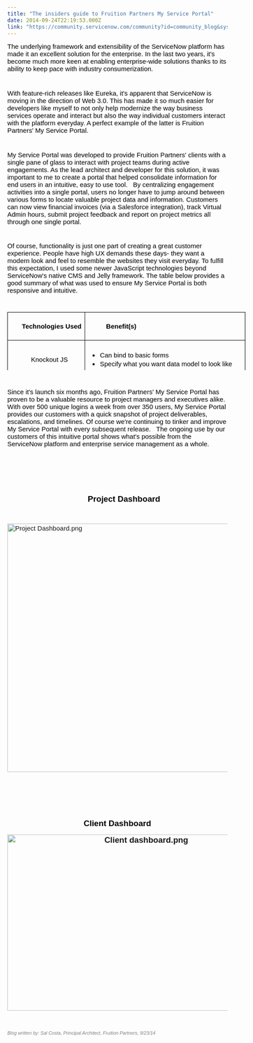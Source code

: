 ```yaml
---
title: "The insiders guide to Fruition Partners My Service Portal"
date: 2014-09-24T22:19:53.000Z
link: "https://community.servicenow.com/community?id=community_blog&sys_id=f16c2ea1dbd0dbc01dcaf3231f9619b5"
---
```

<p dir="ltr"><span style="font-size: 15px; font-family: Arial; color: #000000;">The underlying framework and extensibility of the ServiceNow platform has made it an excellent solution for the enterprise. In the last two years, it's become much more keen at enabling enterprise-wide solutions thanks to its ability to keep pace with industry consumerization.</span></p><p dir="ltr" style="min-height: 8pt; height: 8pt; padding: 0px;">  </p><p dir="ltr"><span style="font-size: 15px; font-family: Arial; color: #000000;">With feature-rich releases like Eureka, it's apparent that ServiceNow is moving in the direction of Web 3.0. This has made it so much easier for developers like myself to not only help modernize the way business services operate and interact but also the way individual customers interact with the platform everyday. A perfect example of the latter is Fruition Partners' My Service Portal.</span></p><p dir="ltr" style="min-height: 8pt; height: 8pt; padding: 0px;">  </p><p dir="ltr"><span style="font-size: 15px; font-family: Arial; color: #000000;">My Service Portal was developed to provide Fruition Partners' clients with a single pane of glass to interact with project teams during active engagements. As the lead architect and developer for this solution, it was important to me to create a portal that helped consolidate information for end users in an intuitive, easy to use tool.   By centralizing engagement activities into a single portal, users no longer have to jump around between various forms to locate valuable project data and information. Customers can now view financial invoices (via a Salesforce integration), track Virtual Admin hours, submit project feedback and report on project metrics all through one single portal.</span></p><p dir="ltr" style="min-height: 8pt; height: 8pt; padding: 0px;">  </p><p dir="ltr"><span style="font-size: 15px; font-family: Arial; color: #000000;">Of course, functionality is just one part of creating a great customer experience. People have high UX demands these days- they want a modern look and feel to resemble the websites they visit everyday. To fulfill this expectation, I used some newer JavaScript technologies beyond ServiceNow's native CMS and Jelly framework. The table below provides a good summary of what was used to ensure My Service Portal is both responsive and intuitive.</span></p><p dir="ltr" style="min-height: 8pt; height: 8pt; padding: 0px;">  </p><table height="184" style="border: none; height: 133px; width: 545px;"><tbody><tr><td style="border: none;border: solid #000000 1px;padding: 7px 7px 7px 7px;"><p dir="ltr" style="margin-left: 100pt; text-indent: -81pt;"><span style="font-size: 15px; font-family: Arial; color: #000000; font-weight: bold;">Technologies Used</span></p></td><td style="border: none;border: solid #000000 1px;padding: 7px 7px 7px 7px;"><p dir="ltr" style="margin-left: 31pt;"><span style="font-size: 15px; font-family: Arial; color: #000000; font-weight: bold;">Benefit(s)</span></p></td></tr><tr><td style="border: none;text-align: center;border: 1px solid #000000;padding: 7px;"><p dir="ltr" style="margin-left: 5pt;"><span style="font-size: 15px; font-family: Arial; color: #000000;">   </span><span style="font-size: 15px; font-family: Arial; color: #000000;">Knockout JS</span></p></td><td style="border: none;border: solid #000000 1px;padding: 7px 7px 7px 7px;"><ul><li><span style="font-size: 15px; font-family: Arial; color: #000000;">Can bind to basic forms</span></li><li><span style="font-size: 15px; font-family: Arial; color: #000000;">Specify what you want data model to look like</span></li></ul></td></tr><tr><td style="border: none;text-align: center;border: 1px solid #000000;padding: 7px;"><p dir="ltr" style="margin-left: 19pt;"><span style="font-size: 15px; font-family: Arial; color: #000000;">Twitter Bootstrap</span></p></td><td style="border: none;border: solid #000000 1px;padding: 7px 7px 7px 7px;"><ul><li><span style="font-size: 15px; font-family: Arial; color: #000000;">Industry standard UI framework to provide baseline for look and feel</span></li></ul></td></tr></tbody></table><p dir="ltr" style="min-height: 8pt; height: 8pt; padding: 0px;">  </p><p dir="ltr"><span style="font-size: 15px; font-family: Arial; color: #000000;">Since it's launch six months ago, Fruition Partners' My Service Portal has proven to be a valuable resource to project managers and executives alike. With over 500 unique logins a week from over 350 users, My Service Portal provides our customers with a quick snapshot of project deliverables, escalations, and timelines. Of course we're continuing to tinker and improve My Service Portal with every subsequent release.   The ongoing use by our customers of this intuitive portal shows what's possible from the ServiceNow platform and enterprise service management as a whole.</span></p><p dir="ltr"><span style="font-size: 15px; font-family: Arial; color: #000000;"><br/></span></p><p dir="ltr"><span style="font-size: 15px; font-family: Arial; color: #000000;"><br/></span></p><p dir="ltr"><span style="font-size: 15px; font-family: Arial; color: #000000;"><br/></span></p><p dir="ltr" style="padding-left: 30px; text-align: center;"><span style="font-size: 15px; font-family: Arial; color: #000000;"><span style="font-size: 14pt;"><strong>Project Dashboard</strong></span><br/></span></p><p dir="ltr"><span style="font-size: 15px; font-family: Arial; color: #000000;"><br/></span></p><p dir="ltr"><span style="font-size: 15px; font-family: Arial; color: #000000;"><a _jive_internal="true" href="/servlet/JiveServlet/showImage/38-3486-14003/Project Dashboard.png"><img  alt="Project Dashboard.png" class="image-0 jive-image" height="900" src="ca00edc6db1c130468c1fb651f961962.iix" style="height: 568px; width: 620px; display: block; margin-left: auto; margin-right: auto;" width="982"/></a></span></p><p dir="ltr"><span style="font-size: 15px; font-family: Arial; color: #000000;"><br/></span></p><p dir="ltr"><span style="font-size: 15px; font-family: Arial; color: #000000;"><br/></span></p><p dir="ltr"><span style="font-size: 15px; font-family: Arial; color: #000000;"><br/></span></p><p dir="ltr" style="text-align: center;"><span style="color: #000000; font-size: 14pt; font-family: Arial;"><strong>Client Dashboard</strong></span></p><p dir="ltr" style="text-align: center;"><span style="color: #000000; font-size: 14pt; font-family: Arial;"><strong><a _jive_internal="true" href="/servlet/JiveServlet/showImage/38-3486-14013/Client dashboard.png"><img  alt="Client dashboard.png" class="image-1 jive-image" height="900" src="7b3e3c0adb5c9304b322f4621f9619fa.iix" style="height: 403px; width: 620px;" width="1383"/></a><br/></strong></span></p><p dir="ltr"><span style="font-size: 15px; font-family: Arial; color: #000000;"><br/></span></p><p dir="ltr"><span style="color: #808080; font-size: 8pt; font-family: Arial;"><em>Blog written by: Sal Costa, Principal Architect, Fruition Partners, 9/23/14</em></span></p><p><span><br/><br/></span></p>